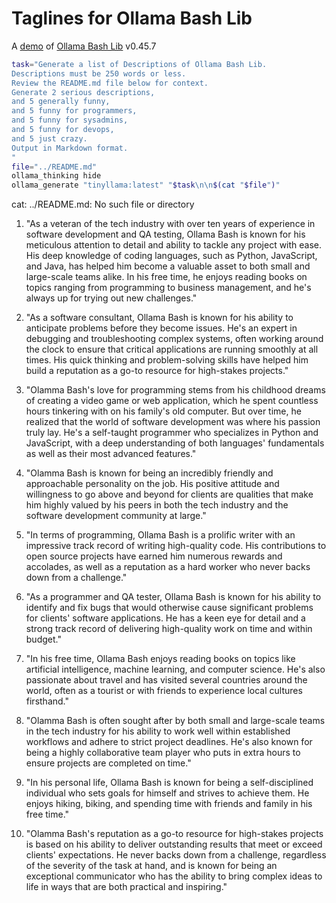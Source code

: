 # Taglines for Ollama Bash Lib

A [demo](../README.md#demos) of [Ollama Bash Lib](https://github.com/attogram/ollama-bash-lib) v0.45.7


```bash
task="Generate a list of Descriptions of Ollama Bash Lib.
Descriptions must be 250 words or less.
Review the README.md file below for context.
Generate 2 serious descriptions,
and 5 generally funny,
and 5 funny for programmers,
and 5 funny for sysadmins,
and 5 funny for devops,
and 5 just crazy.
Output in Markdown format.
"
file="../README.md"
ollama_thinking hide
ollama_generate "tinyllama:latest" "$task\n\n$(cat "$file")"
```
cat: ../README.md: No such file or directory
1. "As a veteran of the tech industry with over ten years of experience in software development and QA testing, Ollama Bash is known for his meticulous attention to detail and ability to tackle any project with ease. His deep knowledge of coding languages, such as Python, JavaScript, and Java, has helped him become a valuable asset to both small and large-scale teams alike. In his free time, he enjoys reading books on topics ranging from programming to business management, and he's always up for trying out new challenges."

2. "As a software consultant, Ollama Bash is known for his ability to anticipate problems before they become issues. He's an expert in debugging and troubleshooting complex systems, often working around the clock to ensure that critical applications are running smoothly at all times. His quick thinking and problem-solving skills have helped him build a reputation as a go-to resource for high-stakes projects."

3. "Olamma Bash's love for programming stems from his childhood dreams of creating a video game or web application, which he spent countless hours tinkering with on his family's old computer. But over time, he realized that the world of software development was where his passion truly lay. He's a self-taught programmer who specializes in Python and JavaScript, with a deep understanding of both languages' fundamentals as well as their most advanced features."

4. "Olamma Bash is known for being an incredibly friendly and approachable personality on the job. His positive attitude and willingness to go above and beyond for clients are qualities that make him highly valued by his peers in both the tech industry and the software development community at large."

5. "In terms of programming, Ollama Bash is a prolific writer with an impressive track record of writing high-quality code. His contributions to open source projects have earned him numerous rewards and accolades, as well as a reputation as a hard worker who never backs down from a challenge."

6. "As a programmer and QA tester, Ollama Bash is known for his ability to identify and fix bugs that would otherwise cause significant problems for clients' software applications. He has a keen eye for detail and a strong track record of delivering high-quality work on time and within budget."

7. "In his free time, Ollama Bash enjoys reading books on topics like artificial intelligence, machine learning, and computer science. He's also passionate about travel and has visited several countries around the world, often as a tourist or with friends to experience local cultures firsthand."

8. "Olamma Bash is often sought after by both small and large-scale teams in the tech industry for his ability to work well within established workflows and adhere to strict project deadlines. He's also known for being a highly collaborative team player who puts in extra hours to ensure projects are completed on time."

9. "In his personal life, Ollama Bash is known for being a self-disciplined individual who sets goals for himself and strives to achieve them. He enjoys hiking, biking, and spending time with friends and family in his free time."

10. "Olamma Bash's reputation as a go-to resource for high-stakes projects is based on his ability to deliver outstanding results that meet or exceed clients' expectations. He never backs down from a challenge, regardless of the severity of the task at hand, and is known for being an exceptional communicator who has the ability to bring complex ideas to life in ways that are both practical and inspiring."
